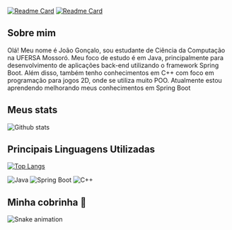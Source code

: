 <!-- Pins de Projetos -->
[![Readme Card](https://github-readme-stats.vercel.app/api/pin/?username=J0NGS&repo=SistemaAbstrato_BackEnd)](https://github.com/J0NGS/SistemaAbstrato_BackEnd)
[![Readme Card](https://github-readme-stats.vercel.app/api/pin/?username=J0NGS&repo=MinhaLeitura)](https://github.com/J0NGS/MinhaLeitura)

<!-- Sobre mim -->
## Sobre mim

Olá! Meu nome é João Gonçalo, sou estudante de Ciência da Computação na UFERSA Mossoró. Meu foco de estudo é em Java, principalmente para desenvolvimento de aplicações back-end utilizando o framework Spring Boot. Além disso, também tenho conhecimentos em C++ com foco em programação para jogos 2D, onde se utiliza muito POO. Atualmente estou aprendendo melhorando meus conhecimentos em Spring Boot

<!-- Stats -->
## Meus stats

![Github stats](https://github-readme-stats.vercel.app/api?username=J0NGS&show_icons=true&hide_border=true&count_private=true)

<!-- Linguagens utilizadas -->
## Principais Linguagens Utilizadas

[![Top Langs](https://github-readme-stats.vercel.app/api/top-langs/?username=seuusuario&hide=html)](https://github.com/seuusuario)

<!-- Ícones -->

![Java](https://img.shields.io/badge/-Java-orange?style=flat-square&logo=java)
![Spring Boot](https://img.shields.io/badge/-Spring%20Boot-brightgreen?style=flat-square&logo=spring)
![C++](https://img.shields.io/badge/-C++-blue?style=flat-square&logo=cplusplus)

<!-- Cobrinha -->
## Minha cobrinha 🐍

![Snake animation](https://github.com/J0NGS/seuusuario/blob/output/github-contribution-grid-snake.svg)
